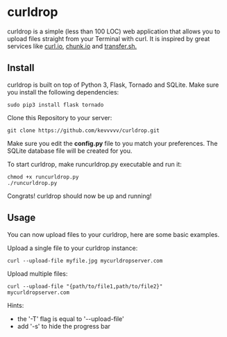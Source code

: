 curldrop
========

curldrop is a simple (less than 100 LOC) web application that allows you to upload files straight from your Terminal with curl. It is inspired by great services like <a href="http://curl.io/">curl.io</a>, <a href="http://chunk.io/">chunk.io</a> and <a href="https://transfer.sh/">transfer.sh.</a>

Install
-------

curldrop is built on top of Python 3, Flask, Tornado and SQLite. Make sure you install the following dependencies:

```
sudo pip3 install flask tornado
```

Clone this Repository to your server:

```
git clone https://github.com/kevvvvv/curldrop.git
```

Make sure you edit the **config.py** file to you match your preferences. The SQLite database file will be created for you.

To start curldrop, make runcurldrop.py executable and run it:

```
chmod +x runcurldrop.py
./runcurldrop.py
```

Congrats! curldrop should now be up and running! 

Usage
-----

You can now upload files to your curldrop, here are some basic examples. 

Upload a single file to your curldrop instance:
```
curl --upload-file myfile.jpg mycurldropserver.com
```

Upload multiple files:
```
curl --upload-file "{path/to/file1,path/to/file2}" mycurldropserver.com
```

Hints: 
* the '-T' flag is equal to '--upload-file'
* add '-s' to hide the progress bar
